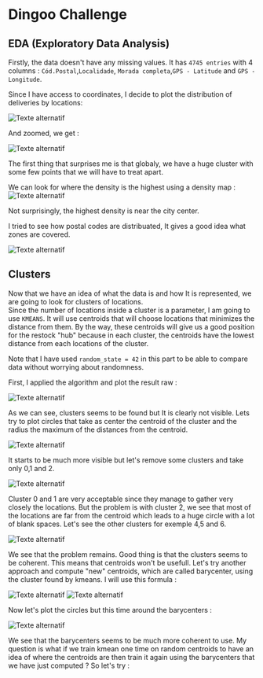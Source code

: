 # Dingoo Challenge


## EDA (Exploratory Data Analysis)

Firstly, the data doesn't have any missing values. 
It has `4745 entries` with 4 columns : `Cód.Postal`,`Localidade`,
`Morada completa`,`GPS - Latitude` and `GPS - Longitude`.  

Since I have access to coordinates, I decide to plot the distribution of deliveries by locations:  
  
![Texte alternatif](src/delivery_locations_distribution.PNG)  
  
And zoomed, we get :  
  
![Texte alternatif](src/delivery_locations_distribution_zoom.PNG)
  
  
The first thing that surprises me is that globaly, 
we have a huge cluster with some few points that we will have to treat apart.  

We can look for where the density is the highest using a density map :  
![Texte alternatif](src/density_heatmap.PNG)
  
Not surprisingly, the highest density is near the city center.

I tried to see how postal codes are distribuated, It gives a good idea what zones 
are covered.

![Texte alternatif](src/delivery_locations_distribution_postal_code.PNG)

## Clusters

Now that we have an idea of what the data is and how It is represented, we are going to look for
clusters of locations.  
Since the number of locations inside a cluster is a parameter, I am going to use `KMEANS`.
It will use centroids that will choose locations that minimizes the distance from them.
By the way, these centroids will give us a good position for the restock "hub" because in each cluster,
the centroids have the lowest distance from each locations of the cluster.

Note that I have used `random_state = 42` in this part to be able to compare data without worrying about randomness.

First, I applied the algorithm and plot the result raw :

![Texte alternatif](src/clusters_kmeans.png)

As we can see, clusters seems to be found but It is clearly not visible.
Lets try to plot circles that take as center the centroid of the cluster and the radius
the maximum of the distances from the centroid.

![Texte alternatif](src/clusters_kmeans_circles.png)

It starts to be much more visible but let's remove some clusters and take
only 0,1 and 2.

![Texte alternatif](src/clusters_kmeans_0_to_2.png)

Cluster 0 and 1 are very acceptable since they manage to gather very closely the locations.
But the problem is with cluster 2, we see that most of the locations are far from the centroid
which leads to a huge circle with a lot of blank spaces. Let's see the other
clusters for exemple 4,5 and 6.

![Texte alternatif](src/clusters_kmeans_4_to_6.png)

We see that the problem remains. Good thing is that the clusters seems to be coherent.
This means that centroids won't be usefull. Let's try another approach and compute "new" centroids, which are called barycenter, using the cluster found by kmeans. I will use this formula :

![Texte alternatif](src/formula_barycenter_1.png)
![Texte alternatif](src/formula_barycenter_2.png)

Now let's plot the circles but this time around the barycenters :

![Texte alternatif](src/clusters_kmeans_circles_barycenters.PNG)

We see that the barycenters seems to be much more coherent to use. My question is what if we train kmean one time on random centroids to have an idea of where the centroids are then train it again using the barycenters that we have just computed ? So let's try :




